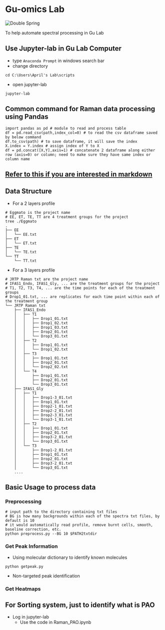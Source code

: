 # Gu-omics Lab
![Double Spring](https://chinesenewyear.imgix.net/assets/images/zodiac/chinese-zodiac-rabbit.png?fit=crop&q=50&w=2216&h=448&auto=format)

To help automate spectral processing in Gu Lab

## Use Jupyter-lab in Gu Lab Computer
- type ```Anaconda Prompt``` in windows search bar
- change directory 
```
cd C:\Users\April's Lab\scripts
```
- open jupyter-lab
```
jupyter-lab
```
## Common command for Raman data processing using Pandas
```
import pandas as pd # module to read and process table
df = pd.read_csv(path,index_col=0) # to read the csv dataframe saved by below command
df.to_csv(path) # to save dataframe, it will save the index
X.index = Y.index # assign index of Y to X
df = pd.concat([X,Y],axis=1) # concatenate 2 dataframe along either row (axis=0) or column; need to make sure they have same index or column name
```
## [Refer to this if you are interested in markdown](https://docs.github.com/en/get-started/writing-on-github/getting-started-with-writing-and-formatting-on-github/basic-writing-and-formatting-syntax)

## Data Structure
- For a 2 layers profile
```
# Eggmato is the project name
# EE, ET, TE, TT are 4 treatment groups for the project
tree ./Eggmato 
.
├── EE
│   └── EE.txt
├── ET
│   └── ET.txt
├── TE
│   └── TE.txt
└── TT
    └── TT.txt
```
- For a 3 layers profile
```
# JRTP Raman txt are the project name
# IFAS1_Endo, IFAS1_Gly, ... are the treatment groups for the project
# T1, T2, T3, T4, ... are the time points for each of the treatment groups
# Drop1_01.txt, ... are replicates for each time point within each of the treatment group
└── JRTP Raman txt
    ├── IFAS1_Endo
    │   ├── T1
    │   │   ├── Drop1_01.txt
    │   │   ├── Drop1_02.txt
    │   │   ├── Drop1_03.txt
    │   │   ├── Drop2_01.txt
    │   │   └── Drop3_01.txt
    │   ├── T2
    │   │   ├── Drop1_01.txt
    │   │   └── Drop1_02.txt
    │   ├── T3
    │   │   ├── Drop1_01.txt
    │   │   ├── Drop2_01.txt
    │   │   └── Drop2_02.txt
    │   └── T4
    │       ├── Drop1_01.txt
    │       ├── Drop2_01.txt
    │       └── Drop3_01.txt
    ├── IFAS1_Gly
    │   ├── T1
    │   │   ├── Drop1-3_01.txt
    │   │   ├── Drop1_01.txt
    │   │   ├── Drop2-1_01.txt
    │   │   ├── Drop2-2_01.txt
    │   │   ├── Drop2-3_01.txt
    │   │   └── Drop3-1_01.txt
    │   ├── T2
    │   │   ├── Drop1_01.txt
    │   │   ├── Drop2_01.txt
    │   │   ├── Drop3-2_01.txt
    │   │   └── Drop3_01.txt
    │   └── T3
    │       ├── Drop1-2_01.txt
    │       ├── Drop1_01.txt
    │       ├── Drop2_01.txt
    │       ├── Drop3-2_01.txt
    │       └── Drop3_01.txt
    ....
```
## Basic Usage to process data
### Preprocessing
```
# input path to the directory containing txt files
# BG is how many backgrounds within each of the spectra txt files, by default is 10
# it would automatically read profile, remove burnt cells, smooth, baseline correction, etc.
python preprocess.py --BG 10 $PATH2txtdir
```
### Get Peak Information
- Using molecular dictionary to identify known molecules
```
python getpeak.py
```
- Non-targeted peak identification

### Get Heatmaps

## For Sorting system, just to identify what is PAO
- Log in jupyter-lab
    - Use the code in Raman_PAO.ipynb


